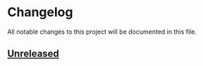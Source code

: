 # Changelog

All notable changes to this project will be documented in this file.

## [Unreleased](https://gitlab.com/mrcoalp/dempsta-engine/-/tree/master)
